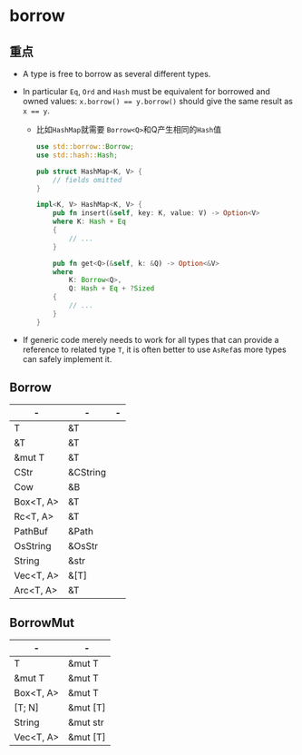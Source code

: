 # borrow

## 重点

- A type is free to borrow as several different types.

- In particular `Eq`, `Ord` and `Hash` must be equivalent for borrowed and owned values: `x.borrow() == y.borrow()` should give the same result as `x == y`.

  - 比如`HashMap`就需要 `Borrow<Q>`和Q产生相同的`Hash`值

    ```rust
    use std::borrow::Borrow;
    use std::hash::Hash;
    
    pub struct HashMap<K, V> {
        // fields omitted
    }
    
    impl<K, V> HashMap<K, V> {
        pub fn insert(&self, key: K, value: V) -> Option<V>
        where K: Hash + Eq
        {
            // ...
        }
    
        pub fn get<Q>(&self, k: &Q) -> Option<&V>
        where
            K: Borrow<Q>,
            Q: Hash + Eq + ?Sized
        {
            // ...
        }
    }
    ```

    

- If generic code merely needs to work for all types that can provide a reference to related type `T`, it is often better to use `AsRef`as more types can safely implement it.

## Borrow

| -         | -        | -    |
| --------- | -------- | ---- |
| T         | &T       |      |
| &T        | &T       |      |
| &mut T    | &T       |      |
| CStr      | &CString |      |
| Cow<B>    | &B       |      |
| Box<T, A> | &T       |      |
| Rc<T, A>  | &T       |      |
| PathBuf   | &Path    |      |
| OsString  | &OsStr   |      |
| String    | &str     |      |
| Vec<T, A> | &[T]     |      |
| Arc<T, A> | &T       |      |

## BorrowMut

| -         | -        |
| --------- | -------- |
| T         | &mut T   |
| &mut T    | &mut T   |
| Box<T, A> | &mut T   |
| [T; N]    | &mut [T] |
| String    | &mut str |
| Vec<T, A> | &mut [T] |

